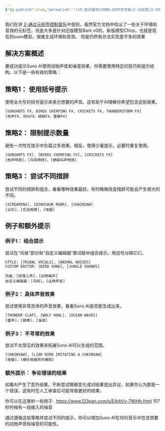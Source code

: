 ```yaml
---
{"dg-publish":true,"permalink":"/15-知识星球/SUNO-AI中文手册/2-元标签/3-动物声音和噪声效果/","dgPassFrontmatter":true,"created":"2024-07-30T22:39:37.061+08:00","updated":"2024-07-31T23:07:59.185+08:00"}
---
```



我们在讲 [2-通过元标签控制音乐](15-知识星球/SUNO-AI中文手册/2-元标签/2-通过元标签控制音乐.md)中提到，虽然官方文档中给出了一些关于环境和音效的元标签，但是大多是针对旧版模型Bark v0的，新版模型Chirp，也就是现在的suno模型，很难生成环境和音效。
但是仍然有办法实现差不多的效果

## 解决方案概述

要成功提示Suno AI使用动物声音和噪音效果，你需要使用特定的技巧和提示结构。以下是一些有效的策略：

## 策略1： 使用括号提示

使用全大写的括号提示来表示想要的声音。这有助于AI理解你希望包含这些效果。

```
[GUNSHOTS FX, BIRDS CHIRPING FX, CRICKETS FX, THUNDERSTORM FX]
[枪声FX、鸟叫FX、蟋蟀FX、雷暴FX]
```

## 策略2： 限制提示数量

避免一次性在提示中负载过多效果。相反，使用少量提示，必要时重复使用。

```
[GUNSHOTS FX], [BIRDS CHIRPING FX], [CRICKETS FX]
[枪声特效]，[鸟鸣特效]，[蟋蟀叫声特效]
```

## 策略3： 尝试不同措辞

尝试不同的措辞和组合，看看哪种效果最好。有时略微改变措辞可能会产生很大的不同。

```
[SCREAMING], [DINOSAUR ROAR], [CHAINSAW]
[尖叫]，[恐龙咆哮]，[电锯]
```

## 例子和额外提示

### 例子1： 组合提示

尝试在“风格”部分和“自定义编辑器”歌词框中组合提示。用逗号分隔它们。

```
STYLE: [TRIBAL VOCALS], [ANIMAL NOISES]
CUSTOM EDITOR: [BIRD SONG], [JUNGLE SOUNDS]

风格：[部落人声]，[动物噪声] 
自定义编辑器：[鸟鸣]，[丛林声音]
```

### 例子2： 具体声音效果

尝试使用非常具体的声音效果，看看Suno AI是否能生成出来。

```
[THUNDER CLAP], [WOLF HOWL], [OCEAN WAVES]
[雷声]，[狼嚎]，[海浪]
```

### 例子3： 不寻常的效果

尝试不太常见的效果来拓展Suno AI可以生成的范围。

```
[CHAINSAW], [LIAR BIRD IMITATING A CHAINSAW]
[电锯]，[模仿电锯声的嘲鸫]
```

### 额外提示： ​​争论错误的结果

如果AI产生了意外结果，不断尝试略微变化或对结果提出异议，如果你认为那是一个错误。这有时在人工审查后可能导致更好的结果。

你可以在这里听一些例子:  https://www.123pan.com/s/E4rbVv-7WjHh.html
107秒时候有一段接入的噪音

通过遵循这些策略并尝试不同的提示，你可以增加Suno AI在你的音乐中包含想要的动物声音和噪音的可能性。

